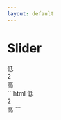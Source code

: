 ```yaml
---
layout: default
---
```


# Slider

<div>
<span class="ft-gray mr-5">低</span>
<div class="ui-slider">
    <div class="bar">
        <div class="rate" style="width: 40%">
            <div class="btn">
                <div class="ui-popup small">2</div>
            </div>
        </div>
    </div>
</div>
<span class="ft-gray ml-5">高</span>

</div>
```html
<span class="ft-gray mr-5">低</span>
<div class="ui-slider">
    <div class="bar">
        <div class="rate" style="width: 40%">
            <div class="btn">
                <div class="ui-popup small">2</div>
            </div>
        </div>
    </div>
</div>
<span class="ft-gray ml-5">高</span>
```